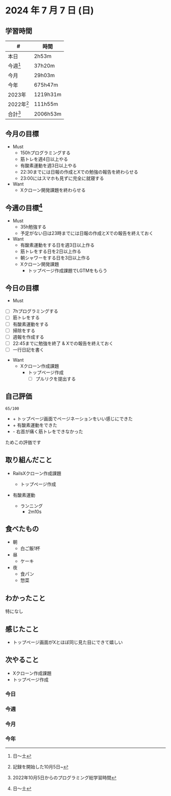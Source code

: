 # 2024 年 7 月 7 日 (日)

## 学習時間
| #          | 時間     |
| ---------- | -------- |
| 本日       | 2h53m    |
| 今週[^1]   | 37h20m   |
| 今月       | 29h03m   |
| 今年       | 675h47m  |
| 2023年     | 1219h31m |
| 2022年[^2] | 111h55m  |
| 合計[^3]   | 2006h53m |

## 今月の目標
- Must
  - 150hプログラミングする
  - 筋トレを週4日以上やる
  - 有酸素運動を週3日以上やる
  - 22:30までには日報の作成とXでの勉強の報告を終わらせる
  - 23:00にはスマホも見ずに完全に就寝する
- Want
  - Xクローン開発課題を終わらせる

## 今週の目標[^1]
- Must
  - 35h勉強する
  - 予定がない日は23時までには日報の作成とXでの報告を終えておく
- Want
  - 有酸素運動をする日を週3日以上作る
  - 筋トレをする日を2日以上作る
  - 朝シャワーをする日を3日以上作る
  - Xクローン開発課題
    - トップページ作成課題でLGTMをもらう

## 今日の目標
- Must
 - [ ] 7hプログラミングする
 - [ ] 筋トレをする
 - [ ] 有酸素運動をする
 - [ ] 掃除をする
 - [ ] 週報を作成する
 - [ ] 22:45までに勉強を終了 & Xでの報告を終えておく
 - [ ] 一行日記を書く
- Want
  - Xクローン作成課題
    - トップページ作成
      - [ ] プルリクを提出する

## 自己評価
```
65/100
```
- \+ トップページ画面でページネーションをいい感じにできた
- \+ 有酸素運動をできた
- \- 右首が痛く筋トレをできなかった

ためこの評価です

## 取り組んだこと
- RailsXクローン作成課題
  - トップページ作成

- 有酸素運動
  - ランニング
    - 2m10s

## 食べたもの
- 朝
  - 白ご飯1杯
- 昼
  - ケーキ
- 夜
  - 食パン
  - 惣菜

## わかったこと
特になし

## 感じたこと
- トップページ画面がXとほぼ同じ見た目にできて嬉しい

## 次やること
- Xクローン作成課題
 - トップページ作成

### 今日

### 今週

### 今月

### 今年

[^1]: 日〜土
[^2]: 記録を開始した10月5日~
[^3]: 2022年10月5日からのプログラミング総学習時間
